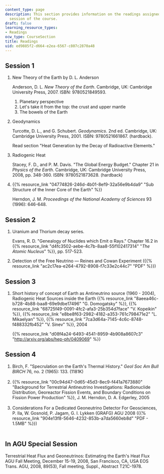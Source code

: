 ```yaml
---
content_type: page
description: This section provides information on the readings assigned for each lecture
  session of the course.
draft: false
learning_resource_types:
- Readings
ocw_type: CourseSection
title: Readings
uid: ed9885f2-d664-e2ea-6567-c807c2870a48
---
```

## Session 1

1. New Theory of the Earth by D. L. Anderson   
      
    Anderson, D. L. *New Theory of the Earth*. Cambridge, UK: Cambridge University Press, 2007. ISBN: 9780521849593.   
      
    1. Planetary perspective
    2. Let's take it from the top: the crust and upper mantle
    3. The bowels of the Earth
2. Geodynamics   
      
    Turcotte, D. L., and G. Schubert. *Geodynamics*. 2nd ed. Cambridge, UK: Cambridge University Press, 2001. ISBN: 9780521661867. (hardback).   
      
    Read section "Heat Generation by the Decay of Radioactive Elements."
3. Radiogenic Heat   
      
    Stacey, F. D., and P. M. Davis. "The Global Energy Budget." Chapter 21 in *Physics of the Earth*. Cambridge, UK: Cambridge University Press, 2008, pp. 348-360. ISBN: 9780521873628. (hardback)
4. {{% resource_link "04774826-246d-4b01-8ef9-32a56e9b4da9" "Sub Structure of the Inner Core of the Earth" %}}   
      
    Herndon, J. M. *Proceedings of the National Academy of Sciences* 93 (1996): 646-648.

## Session 2

1. Uranium and Thorium decay series.   
      
    Evans, R. D. "Genealogy of Nuclides which Emit α Rays." Chapter 16.2 in {{% resource_link "d4fc3502-aebe-4c7b-8aa8-55f102417314" "*The Atomic Nucleus*" %}}, pp. 517-523.
2. Detection of the Free Neutrino — Reines and Cowan Experiment ({{% resource_link "ac2c17ea-e264-4792-8908-f7c33e2c44c7" "PDF" %}})

## Session 3

1. Short history of concept of Earth as Antineutrino source (1960 - 2004), Radiogenic Heat Sources inside the Earth {{% resource_link "8aeea46c-b728-4b88-baa8-69e9dbe17496" "G. Domogatsky" %}}, {{% resource_link "68725f49-0091-4fc2-afa3-25b354d7face" "V. Kopeikin" %}}, {{% resource_link "e8be8f63-2982-4182-a353-761c798471e2" "L. Mikaelyan" %}}, {{% resource_link "7ca3d64a-7145-4c6c-8748-f488332fb452" "V. Sinev" %}}, 2004   
      
    {{% resource_link "d08f4a24-6493-4541-8959-4b908a8607c3" "http://arxiv.org/abs/hep-ph/0409069" %}}

## Session 4

1. Birch, F. "Specrulation on the Earth's Thermal History." *Geol Soc Am Bull BIRCH* 76, no. 2 (1965): 133. (1181K)   
     
2. {{% resource_link "00c94d47-0d65-45d3-8ec9-f441a7673880" "Background for Terrestrial Antineutrino Investigations: Radionuclide Distribution, Georeactor Fission Events, and Boundary Conditions on Fission Power Production" %}}, J. M. Herndon, D. A. Edgerley, 2005   
     
3. Considerations For a Dedicated Geoneutrino Detector For Geosciences, P. Ila, W. Gosnold, P. Jagam, G. I. Lykken (GRAFG) AGU 2008 ({{% resource_link "904e13f8-5646-4232-853b-a7da5660eb8d" "PDF - 1.5MB" %}})   
     

## In AGU Special Session

  
Terrestrial Heat Flux and Geoneutrinos: Estimating the Earth's Heat Flux AGU Fall Meeting, December 15-19, 2008, San Francisco, CA, USA EOS Trans. AGU, 2008, 89(53), Fall meeting, Suppl., Abstract T21C-1978.